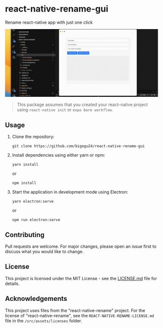 # react-native-rename-gui

Rename react-native app with just one click

![React Native Rename GUI](/src/assets/gifs/react-native-gui.gif)

> This package assumes that you created your react-native project using `react-native init` or `expo bare workflow`.

## Usage

1. Clone the repository:
    ```
    git clone https://github.com/bigegu24/react-native-rename-gui
    ```

2. Install dependencies using either yarn or npm:
    ```
    yarn install
    ```
    or
    ```
    npm install
    ```

3. Start the application in development mode using Electron:
    ```
    yarn electron:serve
    ```
    or
    ```
    npm run electron:serve
    ```

## Contributing

Pull requests are welcome. For major changes, please open an issue first to discuss what you would like to change.

## License

This project is licensed under the MIT License - see the [LICENSE.md](LICENSE.md) file for details.

## Acknowledgements

This project uses files from the "react-native-rename" project. For the license of "react-native-rename", see the `REACT-NATIVE-RENAME-LICENSE.md` file in the `/src/assets/licenses` folder.
